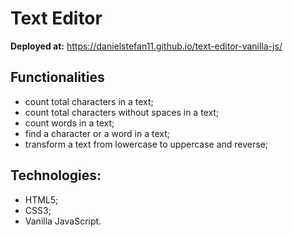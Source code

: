 # Text Editor

**Deployed at:** https://danielstefan11.github.io/text-editor-vanilla-js/

## Functionalities

- count total characters in a text;
- count total characters without spaces in a text;
- count words in a text;
- find a character or a word in a text;
- transform a text from lowercase to uppercase and reverse;

## Technologies:

- HTML5;
- CSS3;
- Vanilla JavaScript.
